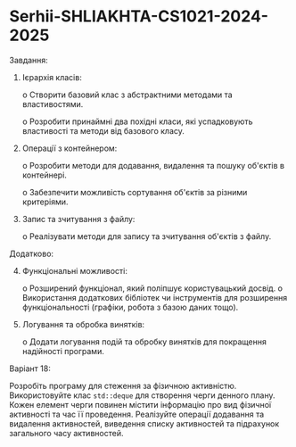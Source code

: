 # Serhii-SHLIAKHTA-CS1021-2024-2025

  Завдання:
1.	Ієрархія класів:
  
      o	Створити базовий клас з абстрактними методами та властивостями.
        
      o	Розробити принаймні два похідні класи, які успадковують властивості та методи від базового класу.

2.	Операції з контейнером:
 
       o	Розробити методи для додавання, видалення та пошуку об'єктів в контейнері.
        
       o	Забезпечити можливість сортування об'єктів за різними критеріями.

3.	Запис та зчитування з файлу:
 
       o	Реалізувати методи для запису та зчитування об'єктів з файлу.


Додатково:

4.	Функціональні можливості:

      o	Розширений функціонал, який поліпшує користувацький досвід.
      o	Використання додаткових бібліотек чи інструментів для розширення функціональності (графіки, робота з базою даних тощо).
  
5.	Логування та обробка винятків:

      o	Додати логування подій та обробку винятків для покращення надійності програми.


  Варіант 18:
  
  Розробіть програму для стеження за фізичною активністю. Використовуйте клас `std::deque` для створення черги денного плану. Кожен елемент черги повинен містити інформацію про вид фізичної активності та час її проведення. Реалізуйте операції додавання та видалення активностей, виведення списку активностей та підрахунок загального часу активностей.